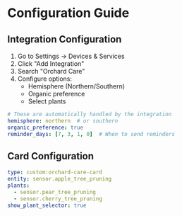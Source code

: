 # Configuration Guide

## Integration Configuration

1. Go to Settings → Devices & Services
2. Click "Add Integration"
3. Search "Orchard Care"
4. Configure options:
   - Hemisphere (Northern/Southern)
   - Organic preference
   - Select plants

```yaml
# These are automatically handled by the integration
hemisphere: northern  # or southern
organic_preference: true
reminder_days: [7, 3, 1, 0]  # When to send reminders
```

## Card Configuration

```yaml
type: custom:orchard-care-card
entity: sensor.apple_tree_pruning
plants:
  - sensor.pear_tree_pruning
  - sensor.cherry_tree_pruning
show_plant_selector: true
```